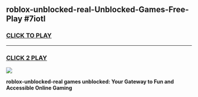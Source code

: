 
## roblox-unblocked-real-Unblocked-Games-Free-Play #7iotl
<h3>
<a href="https://us.freeplayer.one?title=roblox-unblocked-real&ref=9M">CLICK TO PLAY</a></h3>
<hr>

<h3>
<a href="https://us.freeplayer.one?title=roblox-unblocked-real&ref=9M">CLICK 2 PLAY</a>
  
</h3>

<a href="https://us.freeplayer.one?title=roblox-unblocked-real&ref=9M"><img src="https://clearcache.store/games.png"></a>


**roblox-unblocked-real games unblocked: Your Gateway to Fun and Accessible Online Gaming**
